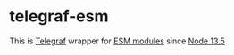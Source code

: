 # telegraf-esm

This is [Telegraf](https://telegraf.js.org) wrapper for [ESM modules](https://nodejs.org/en/blog/release/v13.5.0/) since [Node 13.5](https://nodejs.org/en/blog/release/v13.5.0/)


